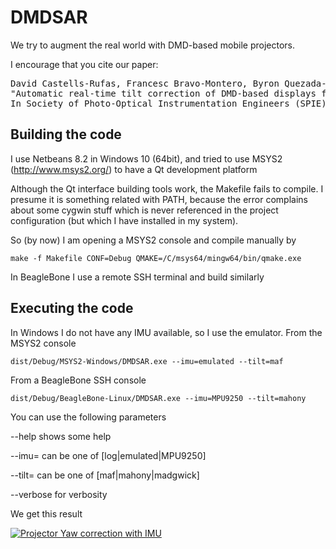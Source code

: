 # DMDSAR

We try to augment the real world with DMD-based mobile projectors. 

I encourage that you cite our paper:

<pre>David Castells-Rufas, Francesc Bravo-Montero, Byron Quezada-Benalcazar, Jordi Carrabina.
"Automatic real-time tilt correction of DMD-based displays for augmented reality applications".
In Society of Photo-Optical Instrumentation Engineers (SPIE) Conference Series, vol. 10546. 2018.
</pre>


## Building the code

I use Netbeans 8.2 in Windows 10 (64bit), and tried to use MSYS2 (http://www.msys2.org/) to have a Qt development platform

Although the Qt interface building tools work, the Makefile fails to compile. I presume it is something related with PATH, 
because the error complains about some cygwin stuff which is never referenced in the project configuration (but which I 
have installed in my system).

So (by now) I am opening a MSYS2 console and compile manually by

```
make -f Makefile CONF=Debug QMAKE=/C/msys64/mingw64/bin/qmake.exe
```

In BeagleBone I use a remote SSH terminal and build similarly

## Executing the code

In Windows I do not have any IMU available, so I use the emulator.
From the MSYS2 console
```
dist/Debug/MSYS2-Windows/DMDSAR.exe --imu=emulated --tilt=maf
```

From a BeagleBone SSH console
```
dist/Debug/BeagleBone-Linux/DMDSAR.exe --imu=MPU9250 --tilt=mahony 
```

You can use the following parameters

--help          shows some help

--imu=<IMU type>   can be one of [log|emulated|MPU9250]

--tilt=<Tilt Detector>  can be one of [maf|mahony|madgwick]

--verbose       for verbosity


We get this result

[![Projector Yaw correction with IMU](http://img.youtube.com/vi/xYjtbdZ7I30/0.jpg)](http://www.youtube.com/watch?v=xYjtbdZ7I30)


